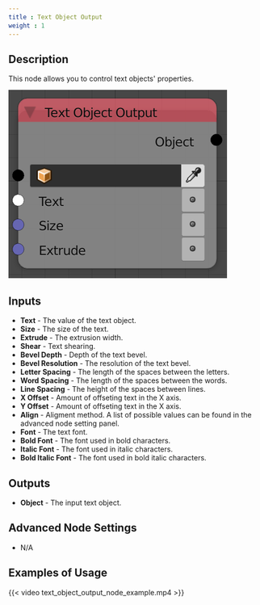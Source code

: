 ```yaml
---
title : Text Object Output
weight : 1
---
```


## Description

This node allows you to control text objects' properties.

![image](text_object_output_node.png)

## Inputs

  - **Text** - The value of the text object.
  - **Size** - The size of the text.
  - **Extrude** - The extrusion width.
  - **Shear** - Text shearing.
  - **Bevel Depth** - Depth of the text bevel.
  - **Bevel Resolution** - The resolution of the text bevel.
  - **Letter Spacing** - The length of the spaces between the letters.
  - **Word Spacing** - The length of the spaces between the words.
  - **Line Spacing** - The height of the spaces between lines.
  - **X Offset** - Amount of offseting text in the X axis.
  - **Y Offset** - Amount of offseting text in the X axis.
  - **Align** - Aligment method. A list of possible values can be found
    in the advanced node setting panel.
  - **Font** - The text font.
  - **Bold Font** - The font used in bold characters.
  - **Italic Font** - The font used in italic characters.
  - **Bold Italic Font** - The font used in bold italic characters.

## Outputs

  - **Object** - The input text object.

## Advanced Node Settings

  - N/A

## Examples of Usage

{{< video text_object_output_node_example.mp4 >}}
